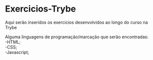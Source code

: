 # Exercicios-Trybe
Aqui serão inseridos os exercicios desenvolvidos ao longo do curso na Trybe

Alguma linguagens de programação/marcação que serão encontradas:<br />
-HTML;<br />
-CSS;<br />
-Javascript;